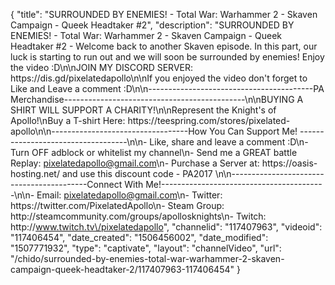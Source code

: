 {
    "title": "SURROUNDED BY ENEMIES! - Total War: Warhammer 2 - Skaven Campaign - Queek Headtaker #2",
    "description": "SURROUNDED BY ENEMIES! - Total War: Warhammer 2 - Skaven Campaign - Queek Headtaker #2 - Welcome back to another Skaven episode. In this part, our luck is starting to run out and we will soon be surrounded by enemies! Enjoy the video :D\n\nJOIN MY DISCORD SERVER: https:\/\/dis.gd\/pixelatedapollo\n\nIf you enjoyed the video don't forget to Like and Leave a comment :D\n\n-----------------------------------------PA Merchandise---------------------------------------------\n\nBUYING A SHIRT WILL SUPPORT A CHARITY!\n\nRepresent the Knight's of Apollo!\nBuy a T-shirt Here: https:\/\/teespring.com\/stores\/pixelated-apollo\n\n----------------------------------How You Can Support Me! -----------------------------------\n\n- Like, share and leave a comment :D\n- Turn OFF adblock or whitelist my channel\n- Send me a GREAT battle Replay: pixelatedapollo@gmail.com\n- Purchase a Server at: https:\/\/oasis-hosting.net\/ and use this discount code - PA2017 \n\n------------------------------------------Connect With Me!-----------------------------------------\n\n- Email: pixelatedapollo@gmail.com\n- Twitter: https:\/\/twitter.com\/PixelatedApollo\n- Steam Group:  http:\/\/steamcommunity.com\/groups\/apollosknights\n- Twitch: http:\/\/www.twitch.tv\/pixelatedapollo",
    "channelid": "117407963",
    "videoid": "117406454",
    "date_created": "1506456002",
    "date_modified": "1507771932",
    "type": "captivate",
    "layout": "channelVideo",
    "url": "\/chido\/surrounded-by-enemies-total-war-warhammer-2-skaven-campaign-queek-headtaker-2\/117407963-117406454"
}